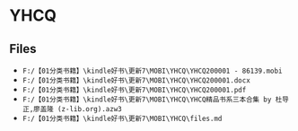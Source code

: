 # YHCQ

## Files

- `F:/【01分类书籍】\kindle好书\更新7\MOBI\YHCQ\YHCQ200001 - 86139.mobi`
- `F:/【01分类书籍】\kindle好书\更新7\MOBI\YHCQ\YHCQ200001.docx`
- `F:/【01分类书籍】\kindle好书\更新7\MOBI\YHCQ\YHCQ200001.pdf`
- `F:/【01分类书籍】\kindle好书\更新7\MOBI\YHCQ\YHCQ精品书系三本合集 by 杜导正,廖盖隆 (z-lib.org).azw3`
- `F:/【01分类书籍】\kindle好书\更新7\MOBI\YHCQ\files.md`
